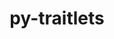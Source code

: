 ---
title: "py-traitlets"
layout: cache
categories: [package, develop]
meta: {"versions": ["5.9.0"], "compilers": ["apple-clang@=14.0.0", "gcc@=11.1.0", "gcc@=11.3.0", "gcc@=11.4.0", "gcc@=7.3.1"], "oss": ["amzn2", "ubuntu20.04", "ubuntu22.04", "ventura"], "platforms": ["darwin", "linux"], "targets": ["aarch64", "neoverse_n1", "ppc64le", "x86_64_v3"], "stacks": ["aws-isc", "aws-isc-aarch64", "data-vis-sdk", "e4s", "e4s-power", "ml-darwin-aarch64-mps", "ml-linux-x86_64-cpu", "ml-linux-x86_64-cuda", "root"], "num_specs": 86, "num_specs_by_stack": {"root": 86, "ml-darwin-aarch64-mps": 9, "aws-isc-aarch64": 14, "aws-isc": 7, "e4s-power": 15, "e4s": 16, "data-vis-sdk": 11, "ml-linux-x86_64-cuda": 14, "ml-linux-x86_64-cpu": 14}}
spec_details: [{"hash": "v5aadknwzp5g3jwhijl3yvzcalcdv2w5", "compiler": "apple-clang@=14.0.0", "versions": ["5.9.0"], "os": "ventura", "platform": "darwin", "target": "aarch64", "variants": ["build_system=python_pip"], "stacks": ["root", "ml-darwin-aarch64-mps"], "size": "-", "tarball": "https://binaries.spack.io/develop/build_cache/darwin-ventura-aarch64/apple-clang-14.0.0/py-traitlets-5.9.0/darwin-ventura-aarch64-apple-clang-14.0.0-py-traitlets-5.9.0-v5aadknwzp5g3jwhijl3yvzcalcdv2w5.spack"}, {"hash": "rxtsxfp4l7aerha4wenkcgh2h273y3fe", "compiler": "apple-clang@=14.0.0", "versions": ["5.9.0"], "os": "ventura", "platform": "darwin", "target": "aarch64", "variants": ["build_system=python_pip"], "stacks": ["root", "ml-darwin-aarch64-mps"], "size": "-", "tarball": "https://binaries.spack.io/develop/build_cache/darwin-ventura-aarch64/apple-clang-14.0.0/py-traitlets-5.9.0/darwin-ventura-aarch64-apple-clang-14.0.0-py-traitlets-5.9.0-rxtsxfp4l7aerha4wenkcgh2h273y3fe.spack"}, {"hash": "62wjq3jb3bpflaqti73jlk3ez4oasnkn", "compiler": "apple-clang@=14.0.0", "versions": ["5.9.0"], "os": "ventura", "platform": "darwin", "target": "aarch64", "variants": ["build_system=python_pip"], "stacks": ["root", "ml-darwin-aarch64-mps"], "size": "-", "tarball": "https://binaries.spack.io/develop/build_cache/darwin-ventura-aarch64/apple-clang-14.0.0/py-traitlets-5.9.0/darwin-ventura-aarch64-apple-clang-14.0.0-py-traitlets-5.9.0-62wjq3jb3bpflaqti73jlk3ez4oasnkn.spack"}, {"hash": "tkl4tszmwz3xjlcaboqeteiwuwdt6bux", "compiler": "apple-clang@=14.0.0", "versions": ["5.9.0"], "os": "ventura", "platform": "darwin", "target": "aarch64", "variants": ["build_system=python_pip"], "stacks": ["root", "ml-darwin-aarch64-mps"], "size": "-", "tarball": "https://binaries.spack.io/develop/build_cache/darwin-ventura-aarch64/apple-clang-14.0.0/py-traitlets-5.9.0/darwin-ventura-aarch64-apple-clang-14.0.0-py-traitlets-5.9.0-tkl4tszmwz3xjlcaboqeteiwuwdt6bux.spack"}, {"hash": "g26v5k5qa7oxsdmh7hhztmdwar72qyzn", "compiler": "apple-clang@=14.0.0", "versions": ["5.9.0"], "os": "ventura", "platform": "darwin", "target": "aarch64", "variants": ["build_system=python_pip"], "stacks": ["root", "ml-darwin-aarch64-mps"], "size": "-", "tarball": "https://binaries.spack.io/develop/build_cache/darwin-ventura-aarch64/apple-clang-14.0.0/py-traitlets-5.9.0/darwin-ventura-aarch64-apple-clang-14.0.0-py-traitlets-5.9.0-g26v5k5qa7oxsdmh7hhztmdwar72qyzn.spack"}, {"hash": "zgf454i4l5hls7jazlruaq3ruj7o3o3t", "compiler": "apple-clang@=14.0.0", "versions": ["5.9.0"], "os": "ventura", "platform": "darwin", "target": "aarch64", "variants": ["build_system=python_pip"], "stacks": ["root", "ml-darwin-aarch64-mps"], "size": "-", "tarball": "https://binaries.spack.io/develop/build_cache/darwin-ventura-aarch64/apple-clang-14.0.0/py-traitlets-5.9.0/darwin-ventura-aarch64-apple-clang-14.0.0-py-traitlets-5.9.0-zgf454i4l5hls7jazlruaq3ruj7o3o3t.spack"}, {"hash": "62fic6enkjanboipcnjnyijmyx5wrh3n", "compiler": "apple-clang@=14.0.0", "versions": ["5.9.0"], "os": "ventura", "platform": "darwin", "target": "aarch64", "variants": ["build_system=python_pip"], "stacks": ["root", "ml-darwin-aarch64-mps"], "size": "-", "tarball": "https://binaries.spack.io/develop/build_cache/darwin-ventura-aarch64/apple-clang-14.0.0/py-traitlets-5.9.0/darwin-ventura-aarch64-apple-clang-14.0.0-py-traitlets-5.9.0-62fic6enkjanboipcnjnyijmyx5wrh3n.spack"}, {"hash": "d6sgod5x6c2f5i57fzw5jsd6pn2dkyqs", "compiler": "apple-clang@=14.0.0", "versions": ["5.9.0"], "os": "ventura", "platform": "darwin", "target": "aarch64", "variants": ["build_system=python_pip"], "stacks": ["root", "ml-darwin-aarch64-mps"], "size": "-", "tarball": "https://binaries.spack.io/develop/build_cache/darwin-ventura-aarch64/apple-clang-14.0.0/py-traitlets-5.9.0/darwin-ventura-aarch64-apple-clang-14.0.0-py-traitlets-5.9.0-d6sgod5x6c2f5i57fzw5jsd6pn2dkyqs.spack"}, {"hash": "rhi63j2bawjxfuohurufp7zx7nyoupiq", "compiler": "apple-clang@=14.0.0", "versions": ["5.9.0"], "os": "ventura", "platform": "darwin", "target": "aarch64", "variants": ["build_system=python_pip"], "stacks": ["root", "ml-darwin-aarch64-mps"], "size": "-", "tarball": "https://binaries.spack.io/develop/build_cache/darwin-ventura-aarch64/apple-clang-14.0.0/py-traitlets-5.9.0/darwin-ventura-aarch64-apple-clang-14.0.0-py-traitlets-5.9.0-rhi63j2bawjxfuohurufp7zx7nyoupiq.spack"}, {"hash": "exb6y37zcbhw53yoqlzd2rom3pzpi4za", "compiler": "gcc@=7.3.1", "versions": ["5.9.0"], "os": "amzn2", "platform": "linux", "target": "aarch64", "variants": ["build_system=python_pip"], "stacks": ["root", "aws-isc-aarch64"], "size": "-", "tarball": "https://binaries.spack.io/develop/build_cache/linux-amzn2-aarch64/gcc-7.3.1/py-traitlets-5.9.0/linux-amzn2-aarch64-gcc-7.3.1-py-traitlets-5.9.0-exb6y37zcbhw53yoqlzd2rom3pzpi4za.spack"}, {"hash": "2gwqj6jcwhbupvrhys3nlubkfkom6s3b", "compiler": "gcc@=7.3.1", "versions": ["5.9.0"], "os": "amzn2", "platform": "linux", "target": "aarch64", "variants": ["build_system=python_pip"], "stacks": ["root", "aws-isc-aarch64"], "size": "-", "tarball": "https://binaries.spack.io/develop/build_cache/linux-amzn2-aarch64/gcc-7.3.1/py-traitlets-5.9.0/linux-amzn2-aarch64-gcc-7.3.1-py-traitlets-5.9.0-2gwqj6jcwhbupvrhys3nlubkfkom6s3b.spack"}, {"hash": "m2jkdjub3ddod3h3zmzdbfxhypav4lap", "compiler": "gcc@=7.3.1", "versions": ["5.9.0"], "os": "amzn2", "platform": "linux", "target": "aarch64", "variants": ["build_system=python_pip"], "stacks": ["root", "aws-isc-aarch64"], "size": "-", "tarball": "https://binaries.spack.io/develop/build_cache/linux-amzn2-aarch64/gcc-7.3.1/py-traitlets-5.9.0/linux-amzn2-aarch64-gcc-7.3.1-py-traitlets-5.9.0-m2jkdjub3ddod3h3zmzdbfxhypav4lap.spack"}, {"hash": "ybhvorzbdsnwenri7k3brjwyjiup5qe7", "compiler": "gcc@=7.3.1", "versions": ["5.9.0"], "os": "amzn2", "platform": "linux", "target": "aarch64", "variants": ["build_system=python_pip"], "stacks": ["root", "aws-isc-aarch64"], "size": "-", "tarball": "https://binaries.spack.io/develop/build_cache/linux-amzn2-aarch64/gcc-7.3.1/py-traitlets-5.9.0/linux-amzn2-aarch64-gcc-7.3.1-py-traitlets-5.9.0-ybhvorzbdsnwenri7k3brjwyjiup5qe7.spack"}, {"hash": "57im4z4fx45mz5dfoqfvpcjhbtrvkha3", "compiler": "gcc@=7.3.1", "versions": ["5.9.0"], "os": "amzn2", "platform": "linux", "target": "aarch64", "variants": ["build_system=python_pip"], "stacks": ["root", "aws-isc-aarch64"], "size": "-", "tarball": "https://binaries.spack.io/develop/build_cache/linux-amzn2-aarch64/gcc-7.3.1/py-traitlets-5.9.0/linux-amzn2-aarch64-gcc-7.3.1-py-traitlets-5.9.0-57im4z4fx45mz5dfoqfvpcjhbtrvkha3.spack"}, {"hash": "iffv2wd7rfcci2zn6ok6wn56fcfi2fhq", "compiler": "gcc@=7.3.1", "versions": ["5.9.0"], "os": "amzn2", "platform": "linux", "target": "aarch64", "variants": ["build_system=python_pip"], "stacks": ["root", "aws-isc-aarch64"], "size": "-", "tarball": "https://binaries.spack.io/develop/build_cache/linux-amzn2-aarch64/gcc-7.3.1/py-traitlets-5.9.0/linux-amzn2-aarch64-gcc-7.3.1-py-traitlets-5.9.0-iffv2wd7rfcci2zn6ok6wn56fcfi2fhq.spack"}, {"hash": "x2sxtvgu57bdqqwkow4kijgy3ax4tfqz", "compiler": "gcc@=7.3.1", "versions": ["5.9.0"], "os": "amzn2", "platform": "linux", "target": "aarch64", "variants": ["build_system=python_pip"], "stacks": ["root", "aws-isc-aarch64"], "size": "-", "tarball": "https://binaries.spack.io/develop/build_cache/linux-amzn2-aarch64/gcc-7.3.1/py-traitlets-5.9.0/linux-amzn2-aarch64-gcc-7.3.1-py-traitlets-5.9.0-x2sxtvgu57bdqqwkow4kijgy3ax4tfqz.spack"}, {"hash": "kjeh4ljkorggorwanf67tokr5nujjdpj", "compiler": "gcc@=7.3.1", "versions": ["5.9.0"], "os": "amzn2", "platform": "linux", "target": "neoverse_n1", "variants": ["build_system=python_pip"], "stacks": ["root", "aws-isc-aarch64"], "size": "-", "tarball": "https://binaries.spack.io/develop/build_cache/linux-amzn2-neoverse_n1/gcc-7.3.1/py-traitlets-5.9.0/linux-amzn2-neoverse_n1-gcc-7.3.1-py-traitlets-5.9.0-kjeh4ljkorggorwanf67tokr5nujjdpj.spack"}, {"hash": "ydh73bva3hjmodvv3tjnyv7djjp4j6km", "compiler": "gcc@=7.3.1", "versions": ["5.9.0"], "os": "amzn2", "platform": "linux", "target": "neoverse_n1", "variants": ["build_system=python_pip"], "stacks": ["root", "aws-isc-aarch64"], "size": "-", "tarball": "https://binaries.spack.io/develop/build_cache/linux-amzn2-neoverse_n1/gcc-7.3.1/py-traitlets-5.9.0/linux-amzn2-neoverse_n1-gcc-7.3.1-py-traitlets-5.9.0-ydh73bva3hjmodvv3tjnyv7djjp4j6km.spack"}, {"hash": "sodgph6e7x5yedidfonytb5ztcgtsx36", "compiler": "gcc@=7.3.1", "versions": ["5.9.0"], "os": "amzn2", "platform": "linux", "target": "neoverse_n1", "variants": ["build_system=python_pip"], "stacks": ["root", "aws-isc-aarch64"], "size": "-", "tarball": "https://binaries.spack.io/develop/build_cache/linux-amzn2-neoverse_n1/gcc-7.3.1/py-traitlets-5.9.0/linux-amzn2-neoverse_n1-gcc-7.3.1-py-traitlets-5.9.0-sodgph6e7x5yedidfonytb5ztcgtsx36.spack"}, {"hash": "s3ocuz42i4v4vp7qkq7nc5lm4rlengnj", "compiler": "gcc@=7.3.1", "versions": ["5.9.0"], "os": "amzn2", "platform": "linux", "target": "neoverse_n1", "variants": ["build_system=python_pip"], "stacks": ["root", "aws-isc-aarch64"], "size": "-", "tarball": "https://binaries.spack.io/develop/build_cache/linux-amzn2-neoverse_n1/gcc-7.3.1/py-traitlets-5.9.0/linux-amzn2-neoverse_n1-gcc-7.3.1-py-traitlets-5.9.0-s3ocuz42i4v4vp7qkq7nc5lm4rlengnj.spack"}, {"hash": "scrkukxwolv6vtwizljz5mbszbk4dpai", "compiler": "gcc@=7.3.1", "versions": ["5.9.0"], "os": "amzn2", "platform": "linux", "target": "neoverse_n1", "variants": ["build_system=python_pip"], "stacks": ["root", "aws-isc-aarch64"], "size": "-", "tarball": "https://binaries.spack.io/develop/build_cache/linux-amzn2-neoverse_n1/gcc-7.3.1/py-traitlets-5.9.0/linux-amzn2-neoverse_n1-gcc-7.3.1-py-traitlets-5.9.0-scrkukxwolv6vtwizljz5mbszbk4dpai.spack"}, {"hash": "vha2x64x4nbas6tuop6o4yfpq23xbdza", "compiler": "gcc@=7.3.1", "versions": ["5.9.0"], "os": "amzn2", "platform": "linux", "target": "neoverse_n1", "variants": ["build_system=python_pip"], "stacks": ["root", "aws-isc-aarch64"], "size": "-", "tarball": "https://binaries.spack.io/develop/build_cache/linux-amzn2-neoverse_n1/gcc-7.3.1/py-traitlets-5.9.0/linux-amzn2-neoverse_n1-gcc-7.3.1-py-traitlets-5.9.0-vha2x64x4nbas6tuop6o4yfpq23xbdza.spack"}, {"hash": "jqjtdd2efvd3hoswaayu6fsnteihqm6n", "compiler": "gcc@=7.3.1", "versions": ["5.9.0"], "os": "amzn2", "platform": "linux", "target": "neoverse_n1", "variants": ["build_system=python_pip"], "stacks": ["root", "aws-isc-aarch64"], "size": "-", "tarball": "https://binaries.spack.io/develop/build_cache/linux-amzn2-neoverse_n1/gcc-7.3.1/py-traitlets-5.9.0/linux-amzn2-neoverse_n1-gcc-7.3.1-py-traitlets-5.9.0-jqjtdd2efvd3hoswaayu6fsnteihqm6n.spack"}, {"hash": "dbozrpjkim7guhreb5gyyaiz5tizp6ha", "compiler": "gcc@=7.3.1", "versions": ["5.9.0"], "os": "amzn2", "platform": "linux", "target": "x86_64_v3", "variants": ["build_system=python_pip"], "stacks": ["aws-isc", "root"], "size": "-", "tarball": "https://binaries.spack.io/develop/build_cache/linux-amzn2-x86_64_v3/gcc-7.3.1/py-traitlets-5.9.0/linux-amzn2-x86_64_v3-gcc-7.3.1-py-traitlets-5.9.0-dbozrpjkim7guhreb5gyyaiz5tizp6ha.spack"}, {"hash": "vveajbyfl4fu46rumbiuktpyaeal7ila", "compiler": "gcc@=7.3.1", "versions": ["5.9.0"], "os": "amzn2", "platform": "linux", "target": "x86_64_v3", "variants": ["build_system=python_pip"], "stacks": ["aws-isc", "root"], "size": "-", "tarball": "https://binaries.spack.io/develop/build_cache/linux-amzn2-x86_64_v3/gcc-7.3.1/py-traitlets-5.9.0/linux-amzn2-x86_64_v3-gcc-7.3.1-py-traitlets-5.9.0-vveajbyfl4fu46rumbiuktpyaeal7ila.spack"}, {"hash": "w4rzeuk5zrrc4vdfssr5pydkqsfewmke", "compiler": "gcc@=7.3.1", "versions": ["5.9.0"], "os": "amzn2", "platform": "linux", "target": "x86_64_v3", "variants": ["build_system=python_pip"], "stacks": ["aws-isc", "root"], "size": "-", "tarball": "https://binaries.spack.io/develop/build_cache/linux-amzn2-x86_64_v3/gcc-7.3.1/py-traitlets-5.9.0/linux-amzn2-x86_64_v3-gcc-7.3.1-py-traitlets-5.9.0-w4rzeuk5zrrc4vdfssr5pydkqsfewmke.spack"}, {"hash": "k42t6okilui54632ewanb2rkdoro4ghw", "compiler": "gcc@=7.3.1", "versions": ["5.9.0"], "os": "amzn2", "platform": "linux", "target": "x86_64_v3", "variants": ["build_system=python_pip"], "stacks": ["aws-isc", "root"], "size": "-", "tarball": "https://binaries.spack.io/develop/build_cache/linux-amzn2-x86_64_v3/gcc-7.3.1/py-traitlets-5.9.0/linux-amzn2-x86_64_v3-gcc-7.3.1-py-traitlets-5.9.0-k42t6okilui54632ewanb2rkdoro4ghw.spack"}, {"hash": "qewjnkr5qjs2xxnclscevsfvnaugaqpn", "compiler": "gcc@=7.3.1", "versions": ["5.9.0"], "os": "amzn2", "platform": "linux", "target": "x86_64_v3", "variants": ["build_system=python_pip"], "stacks": ["aws-isc", "root"], "size": "-", "tarball": "https://binaries.spack.io/develop/build_cache/linux-amzn2-x86_64_v3/gcc-7.3.1/py-traitlets-5.9.0/linux-amzn2-x86_64_v3-gcc-7.3.1-py-traitlets-5.9.0-qewjnkr5qjs2xxnclscevsfvnaugaqpn.spack"}, {"hash": "ml6c4pja75w2jlxrlzkede33d4f426ql", "compiler": "gcc@=7.3.1", "versions": ["5.9.0"], "os": "amzn2", "platform": "linux", "target": "x86_64_v3", "variants": ["build_system=python_pip"], "stacks": ["aws-isc", "root"], "size": "-", "tarball": "https://binaries.spack.io/develop/build_cache/linux-amzn2-x86_64_v3/gcc-7.3.1/py-traitlets-5.9.0/linux-amzn2-x86_64_v3-gcc-7.3.1-py-traitlets-5.9.0-ml6c4pja75w2jlxrlzkede33d4f426ql.spack"}, {"hash": "ocjtvgarlcs3djqdialohloetkuvioq5", "compiler": "gcc@=7.3.1", "versions": ["5.9.0"], "os": "amzn2", "platform": "linux", "target": "x86_64_v3", "variants": ["build_system=python_pip"], "stacks": ["aws-isc", "root"], "size": "-", "tarball": "https://binaries.spack.io/develop/build_cache/linux-amzn2-x86_64_v3/gcc-7.3.1/py-traitlets-5.9.0/linux-amzn2-x86_64_v3-gcc-7.3.1-py-traitlets-5.9.0-ocjtvgarlcs3djqdialohloetkuvioq5.spack"}, {"hash": "qmelddwfhj2vsoqvcbjqox7fvnjyos4h", "compiler": "gcc@=11.1.0", "versions": ["5.9.0"], "os": "ubuntu20.04", "platform": "linux", "target": "ppc64le", "variants": ["build_system=python_pip"], "stacks": ["root", "e4s-power"], "size": "-", "tarball": "https://binaries.spack.io/develop/build_cache/linux-ubuntu20.04-ppc64le/gcc-11.1.0/py-traitlets-5.9.0/linux-ubuntu20.04-ppc64le-gcc-11.1.0-py-traitlets-5.9.0-qmelddwfhj2vsoqvcbjqox7fvnjyos4h.spack"}, {"hash": "s7axsxam44ozdoappztnrghodfa33kuj", "compiler": "gcc@=11.1.0", "versions": ["5.9.0"], "os": "ubuntu20.04", "platform": "linux", "target": "ppc64le", "variants": ["build_system=python_pip"], "stacks": ["root", "e4s-power"], "size": "-", "tarball": "https://binaries.spack.io/develop/build_cache/linux-ubuntu20.04-ppc64le/gcc-11.1.0/py-traitlets-5.9.0/linux-ubuntu20.04-ppc64le-gcc-11.1.0-py-traitlets-5.9.0-s7axsxam44ozdoappztnrghodfa33kuj.spack"}, {"hash": "moaehvr6t5xyhhvwow2fqagjao3vx7jf", "compiler": "gcc@=11.1.0", "versions": ["5.9.0"], "os": "ubuntu20.04", "platform": "linux", "target": "ppc64le", "variants": ["build_system=python_pip"], "stacks": ["root", "e4s-power"], "size": "-", "tarball": "https://binaries.spack.io/develop/build_cache/linux-ubuntu20.04-ppc64le/gcc-11.1.0/py-traitlets-5.9.0/linux-ubuntu20.04-ppc64le-gcc-11.1.0-py-traitlets-5.9.0-moaehvr6t5xyhhvwow2fqagjao3vx7jf.spack"}, {"hash": "bg7mcf7r3goqepd6dbrzef5sja6gcapz", "compiler": "gcc@=11.1.0", "versions": ["5.9.0"], "os": "ubuntu20.04", "platform": "linux", "target": "ppc64le", "variants": ["build_system=python_pip"], "stacks": ["root", "e4s-power"], "size": "-", "tarball": "https://binaries.spack.io/develop/build_cache/linux-ubuntu20.04-ppc64le/gcc-11.1.0/py-traitlets-5.9.0/linux-ubuntu20.04-ppc64le-gcc-11.1.0-py-traitlets-5.9.0-bg7mcf7r3goqepd6dbrzef5sja6gcapz.spack"}, {"hash": "nbjhkfj2azwoomq6oaol7dg6hchiogvt", "compiler": "gcc@=11.1.0", "versions": ["5.9.0"], "os": "ubuntu20.04", "platform": "linux", "target": "ppc64le", "variants": ["build_system=python_pip"], "stacks": ["root", "e4s-power"], "size": "-", "tarball": "https://binaries.spack.io/develop/build_cache/linux-ubuntu20.04-ppc64le/gcc-11.1.0/py-traitlets-5.9.0/linux-ubuntu20.04-ppc64le-gcc-11.1.0-py-traitlets-5.9.0-nbjhkfj2azwoomq6oaol7dg6hchiogvt.spack"}, {"hash": "ci6fgenku4npog5vegvobaprjtv2tq3g", "compiler": "gcc@=11.1.0", "versions": ["5.9.0"], "os": "ubuntu20.04", "platform": "linux", "target": "ppc64le", "variants": ["build_system=python_pip"], "stacks": ["root", "e4s-power"], "size": "-", "tarball": "https://binaries.spack.io/develop/build_cache/linux-ubuntu20.04-ppc64le/gcc-11.1.0/py-traitlets-5.9.0/linux-ubuntu20.04-ppc64le-gcc-11.1.0-py-traitlets-5.9.0-ci6fgenku4npog5vegvobaprjtv2tq3g.spack"}, {"hash": "tsqztxclnasle3cfsgstflghrwgwpkfe", "compiler": "gcc@=11.1.0", "versions": ["5.9.0"], "os": "ubuntu20.04", "platform": "linux", "target": "ppc64le", "variants": ["build_system=python_pip"], "stacks": ["root", "e4s-power"], "size": "-", "tarball": "https://binaries.spack.io/develop/build_cache/linux-ubuntu20.04-ppc64le/gcc-11.1.0/py-traitlets-5.9.0/linux-ubuntu20.04-ppc64le-gcc-11.1.0-py-traitlets-5.9.0-tsqztxclnasle3cfsgstflghrwgwpkfe.spack"}, {"hash": "ntpphkdz23gqvwibqyoo5wuwla3voulw", "compiler": "gcc@=11.1.0", "versions": ["5.9.0"], "os": "ubuntu20.04", "platform": "linux", "target": "ppc64le", "variants": ["build_system=python_pip"], "stacks": ["root", "e4s-power"], "size": "-", "tarball": "https://binaries.spack.io/develop/build_cache/linux-ubuntu20.04-ppc64le/gcc-11.1.0/py-traitlets-5.9.0/linux-ubuntu20.04-ppc64le-gcc-11.1.0-py-traitlets-5.9.0-ntpphkdz23gqvwibqyoo5wuwla3voulw.spack"}, {"hash": "aynalddeyqwr5qofss3sh6onfrv5mhzc", "compiler": "gcc@=11.1.0", "versions": ["5.9.0"], "os": "ubuntu20.04", "platform": "linux", "target": "ppc64le", "variants": ["build_system=python_pip"], "stacks": ["root", "e4s-power"], "size": "-", "tarball": "https://binaries.spack.io/develop/build_cache/linux-ubuntu20.04-ppc64le/gcc-11.1.0/py-traitlets-5.9.0/linux-ubuntu20.04-ppc64le-gcc-11.1.0-py-traitlets-5.9.0-aynalddeyqwr5qofss3sh6onfrv5mhzc.spack"}, {"hash": "y76c4btffkitg4yop4f4jvhiyttmqmer", "compiler": "gcc@=11.1.0", "versions": ["5.9.0"], "os": "ubuntu20.04", "platform": "linux", "target": "ppc64le", "variants": ["build_system=python_pip"], "stacks": ["root", "e4s-power"], "size": "-", "tarball": "https://binaries.spack.io/develop/build_cache/linux-ubuntu20.04-ppc64le/gcc-11.1.0/py-traitlets-5.9.0/linux-ubuntu20.04-ppc64le-gcc-11.1.0-py-traitlets-5.9.0-y76c4btffkitg4yop4f4jvhiyttmqmer.spack"}, {"hash": "oixh4bk66ybet3bkk4ojgxoeti34vczq", "compiler": "gcc@=11.1.0", "versions": ["5.9.0"], "os": "ubuntu20.04", "platform": "linux", "target": "ppc64le", "variants": ["build_system=python_pip"], "stacks": ["root", "e4s-power"], "size": "-", "tarball": "https://binaries.spack.io/develop/build_cache/linux-ubuntu20.04-ppc64le/gcc-11.1.0/py-traitlets-5.9.0/linux-ubuntu20.04-ppc64le-gcc-11.1.0-py-traitlets-5.9.0-oixh4bk66ybet3bkk4ojgxoeti34vczq.spack"}, {"hash": "mena5zpzf2azvjnv6jyjbhfouutrrtp5", "compiler": "gcc@=11.1.0", "versions": ["5.9.0"], "os": "ubuntu20.04", "platform": "linux", "target": "ppc64le", "variants": ["build_system=python_pip"], "stacks": ["root", "e4s-power"], "size": "-", "tarball": "https://binaries.spack.io/develop/build_cache/linux-ubuntu20.04-ppc64le/gcc-11.1.0/py-traitlets-5.9.0/linux-ubuntu20.04-ppc64le-gcc-11.1.0-py-traitlets-5.9.0-mena5zpzf2azvjnv6jyjbhfouutrrtp5.spack"}, {"hash": "ybwagcyshecafh6nulxygn43ovfe4jli", "compiler": "gcc@=11.1.0", "versions": ["5.9.0"], "os": "ubuntu20.04", "platform": "linux", "target": "ppc64le", "variants": ["build_system=python_pip"], "stacks": ["root", "e4s-power"], "size": "-", "tarball": "https://binaries.spack.io/develop/build_cache/linux-ubuntu20.04-ppc64le/gcc-11.1.0/py-traitlets-5.9.0/linux-ubuntu20.04-ppc64le-gcc-11.1.0-py-traitlets-5.9.0-ybwagcyshecafh6nulxygn43ovfe4jli.spack"}, {"hash": "ljeqfny6kgxle3v7ckgm6gdtv7murt2f", "compiler": "gcc@=11.1.0", "versions": ["5.9.0"], "os": "ubuntu20.04", "platform": "linux", "target": "ppc64le", "variants": ["build_system=python_pip"], "stacks": ["root", "e4s-power"], "size": "-", "tarball": "https://binaries.spack.io/develop/build_cache/linux-ubuntu20.04-ppc64le/gcc-11.1.0/py-traitlets-5.9.0/linux-ubuntu20.04-ppc64le-gcc-11.1.0-py-traitlets-5.9.0-ljeqfny6kgxle3v7ckgm6gdtv7murt2f.spack"}, {"hash": "b3jkdp7ftxtcjbxicczs2snufrghmg7s", "compiler": "gcc@=11.1.0", "versions": ["5.9.0"], "os": "ubuntu20.04", "platform": "linux", "target": "ppc64le", "variants": ["build_system=python_pip"], "stacks": ["root", "e4s-power"], "size": "-", "tarball": "https://binaries.spack.io/develop/build_cache/linux-ubuntu20.04-ppc64le/gcc-11.1.0/py-traitlets-5.9.0/linux-ubuntu20.04-ppc64le-gcc-11.1.0-py-traitlets-5.9.0-b3jkdp7ftxtcjbxicczs2snufrghmg7s.spack"}, {"hash": "rkxpvagiskwlv6r54myttfuilhilkj2k", "compiler": "gcc@=11.1.0", "versions": ["5.9.0"], "os": "ubuntu20.04", "platform": "linux", "target": "x86_64_v3", "variants": ["build_system=python_pip"], "stacks": ["root", "e4s"], "size": "-", "tarball": "https://binaries.spack.io/develop/build_cache/linux-ubuntu20.04-x86_64_v3/gcc-11.1.0/py-traitlets-5.9.0/linux-ubuntu20.04-x86_64_v3-gcc-11.1.0-py-traitlets-5.9.0-rkxpvagiskwlv6r54myttfuilhilkj2k.spack"}, {"hash": "dot4o33hrtdtuckekza3eubadewd55ub", "compiler": "gcc@=11.1.0", "versions": ["5.9.0"], "os": "ubuntu20.04", "platform": "linux", "target": "x86_64_v3", "variants": ["build_system=python_pip"], "stacks": ["data-vis-sdk", "root"], "size": "-", "tarball": "https://binaries.spack.io/develop/build_cache/linux-ubuntu20.04-x86_64_v3/gcc-11.1.0/py-traitlets-5.9.0/linux-ubuntu20.04-x86_64_v3-gcc-11.1.0-py-traitlets-5.9.0-dot4o33hrtdtuckekza3eubadewd55ub.spack"}, {"hash": "724xdivxq5rj62kc57i4tnlwl7tnhcp4", "compiler": "gcc@=11.1.0", "versions": ["5.9.0"], "os": "ubuntu20.04", "platform": "linux", "target": "x86_64_v3", "variants": ["build_system=python_pip"], "stacks": ["data-vis-sdk", "root"], "size": "-", "tarball": "https://binaries.spack.io/develop/build_cache/linux-ubuntu20.04-x86_64_v3/gcc-11.1.0/py-traitlets-5.9.0/linux-ubuntu20.04-x86_64_v3-gcc-11.1.0-py-traitlets-5.9.0-724xdivxq5rj62kc57i4tnlwl7tnhcp4.spack"}, {"hash": "yqhphku7we3bueubo3safs7ejlhrsyes", "compiler": "gcc@=11.1.0", "versions": ["5.9.0"], "os": "ubuntu20.04", "platform": "linux", "target": "x86_64_v3", "variants": ["build_system=python_pip"], "stacks": ["data-vis-sdk", "root"], "size": "-", "tarball": "https://binaries.spack.io/develop/build_cache/linux-ubuntu20.04-x86_64_v3/gcc-11.1.0/py-traitlets-5.9.0/linux-ubuntu20.04-x86_64_v3-gcc-11.1.0-py-traitlets-5.9.0-yqhphku7we3bueubo3safs7ejlhrsyes.spack"}, {"hash": "wzdrn3tz5t73vfkq2dsdx3oxlbm7b25z", "compiler": "gcc@=11.1.0", "versions": ["5.9.0"], "os": "ubuntu20.04", "platform": "linux", "target": "x86_64_v3", "variants": ["build_system=python_pip"], "stacks": ["data-vis-sdk", "root"], "size": "-", "tarball": "https://binaries.spack.io/develop/build_cache/linux-ubuntu20.04-x86_64_v3/gcc-11.1.0/py-traitlets-5.9.0/linux-ubuntu20.04-x86_64_v3-gcc-11.1.0-py-traitlets-5.9.0-wzdrn3tz5t73vfkq2dsdx3oxlbm7b25z.spack"}, {"hash": "ok7sqgouhphuvamn3oo7zgoq7czxd4wr", "compiler": "gcc@=11.1.0", "versions": ["5.9.0"], "os": "ubuntu20.04", "platform": "linux", "target": "x86_64_v3", "variants": ["build_system=python_pip"], "stacks": ["root", "e4s"], "size": "-", "tarball": "https://binaries.spack.io/develop/build_cache/linux-ubuntu20.04-x86_64_v3/gcc-11.1.0/py-traitlets-5.9.0/linux-ubuntu20.04-x86_64_v3-gcc-11.1.0-py-traitlets-5.9.0-ok7sqgouhphuvamn3oo7zgoq7czxd4wr.spack"}, {"hash": "b6nir3qa2mk5vcn3c53n64td5bccqerb", "compiler": "gcc@=11.1.0", "versions": ["5.9.0"], "os": "ubuntu20.04", "platform": "linux", "target": "x86_64_v3", "variants": ["build_system=python_pip"], "stacks": ["data-vis-sdk", "root"], "size": "-", "tarball": "https://binaries.spack.io/develop/build_cache/linux-ubuntu20.04-x86_64_v3/gcc-11.1.0/py-traitlets-5.9.0/linux-ubuntu20.04-x86_64_v3-gcc-11.1.0-py-traitlets-5.9.0-b6nir3qa2mk5vcn3c53n64td5bccqerb.spack"}, {"hash": "frgkldjtb6seakiuhw62vngf556pwr7v", "compiler": "gcc@=11.1.0", "versions": ["5.9.0"], "os": "ubuntu20.04", "platform": "linux", "target": "x86_64_v3", "variants": ["build_system=python_pip"], "stacks": ["data-vis-sdk", "root"], "size": "-", "tarball": "https://binaries.spack.io/develop/build_cache/linux-ubuntu20.04-x86_64_v3/gcc-11.1.0/py-traitlets-5.9.0/linux-ubuntu20.04-x86_64_v3-gcc-11.1.0-py-traitlets-5.9.0-frgkldjtb6seakiuhw62vngf556pwr7v.spack"}, {"hash": "kugiym6mzxwxgo7kmji36wrkyq2ikxcr", "compiler": "gcc@=11.1.0", "versions": ["5.9.0"], "os": "ubuntu20.04", "platform": "linux", "target": "x86_64_v3", "variants": ["build_system=python_pip"], "stacks": ["data-vis-sdk", "root"], "size": "-", "tarball": "https://binaries.spack.io/develop/build_cache/linux-ubuntu20.04-x86_64_v3/gcc-11.1.0/py-traitlets-5.9.0/linux-ubuntu20.04-x86_64_v3-gcc-11.1.0-py-traitlets-5.9.0-kugiym6mzxwxgo7kmji36wrkyq2ikxcr.spack"}, {"hash": "5ux6rycf3u4gwhwzrbatgkidg476qctk", "compiler": "gcc@=11.1.0", "versions": ["5.9.0"], "os": "ubuntu20.04", "platform": "linux", "target": "x86_64_v3", "variants": ["build_system=python_pip"], "stacks": ["data-vis-sdk", "root"], "size": "-", "tarball": "https://binaries.spack.io/develop/build_cache/linux-ubuntu20.04-x86_64_v3/gcc-11.1.0/py-traitlets-5.9.0/linux-ubuntu20.04-x86_64_v3-gcc-11.1.0-py-traitlets-5.9.0-5ux6rycf3u4gwhwzrbatgkidg476qctk.spack"}, {"hash": "fq35mspwuaskjfnwsmobyzhajdvbv5af", "compiler": "gcc@=11.1.0", "versions": ["5.9.0"], "os": "ubuntu20.04", "platform": "linux", "target": "x86_64_v3", "variants": ["build_system=python_pip"], "stacks": ["root", "e4s"], "size": "-", "tarball": "https://binaries.spack.io/develop/build_cache/linux-ubuntu20.04-x86_64_v3/gcc-11.1.0/py-traitlets-5.9.0/linux-ubuntu20.04-x86_64_v3-gcc-11.1.0-py-traitlets-5.9.0-fq35mspwuaskjfnwsmobyzhajdvbv5af.spack"}, {"hash": "pjtjkuobydnbu775aye4e62k4xz7y47v", "compiler": "gcc@=11.1.0", "versions": ["5.9.0"], "os": "ubuntu20.04", "platform": "linux", "target": "x86_64_v3", "variants": ["build_system=python_pip"], "stacks": ["root", "e4s"], "size": "-", "tarball": "https://binaries.spack.io/develop/build_cache/linux-ubuntu20.04-x86_64_v3/gcc-11.1.0/py-traitlets-5.9.0/linux-ubuntu20.04-x86_64_v3-gcc-11.1.0-py-traitlets-5.9.0-pjtjkuobydnbu775aye4e62k4xz7y47v.spack"}, {"hash": "pfrnenhctmnuvkiychj6drl7go5735o5", "compiler": "gcc@=11.1.0", "versions": ["5.9.0"], "os": "ubuntu20.04", "platform": "linux", "target": "x86_64_v3", "variants": ["build_system=python_pip"], "stacks": ["data-vis-sdk", "root"], "size": "-", "tarball": "https://binaries.spack.io/develop/build_cache/linux-ubuntu20.04-x86_64_v3/gcc-11.1.0/py-traitlets-5.9.0/linux-ubuntu20.04-x86_64_v3-gcc-11.1.0-py-traitlets-5.9.0-pfrnenhctmnuvkiychj6drl7go5735o5.spack"}, {"hash": "b6dcfiy3ibg7fu25ygnddyu64nmkswws", "compiler": "gcc@=11.1.0", "versions": ["5.9.0"], "os": "ubuntu20.04", "platform": "linux", "target": "x86_64_v3", "variants": ["build_system=python_pip"], "stacks": ["data-vis-sdk", "root"], "size": "-", "tarball": "https://binaries.spack.io/develop/build_cache/linux-ubuntu20.04-x86_64_v3/gcc-11.1.0/py-traitlets-5.9.0/linux-ubuntu20.04-x86_64_v3-gcc-11.1.0-py-traitlets-5.9.0-b6dcfiy3ibg7fu25ygnddyu64nmkswws.spack"}, {"hash": "ruj63luvbjcvoab7ndf2zkacn243egnu", "compiler": "gcc@=11.1.0", "versions": ["5.9.0"], "os": "ubuntu20.04", "platform": "linux", "target": "x86_64_v3", "variants": ["build_system=python_pip"], "stacks": ["root", "e4s"], "size": "-", "tarball": "https://binaries.spack.io/develop/build_cache/linux-ubuntu20.04-x86_64_v3/gcc-11.1.0/py-traitlets-5.9.0/linux-ubuntu20.04-x86_64_v3-gcc-11.1.0-py-traitlets-5.9.0-ruj63luvbjcvoab7ndf2zkacn243egnu.spack"}, {"hash": "oyelvrsidmz5jpfxlx2zexrnudfvbstx", "compiler": "gcc@=11.1.0", "versions": ["5.9.0"], "os": "ubuntu20.04", "platform": "linux", "target": "x86_64_v3", "variants": ["build_system=python_pip"], "stacks": ["root", "e4s"], "size": "-", "tarball": "https://binaries.spack.io/develop/build_cache/linux-ubuntu20.04-x86_64_v3/gcc-11.1.0/py-traitlets-5.9.0/linux-ubuntu20.04-x86_64_v3-gcc-11.1.0-py-traitlets-5.9.0-oyelvrsidmz5jpfxlx2zexrnudfvbstx.spack"}, {"hash": "welkeelruzojg4ue6actjozkqjw24odq", "compiler": "gcc@=11.1.0", "versions": ["5.9.0"], "os": "ubuntu20.04", "platform": "linux", "target": "x86_64_v3", "variants": ["build_system=python_pip"], "stacks": ["data-vis-sdk", "root"], "size": "-", "tarball": "https://binaries.spack.io/develop/build_cache/linux-ubuntu20.04-x86_64_v3/gcc-11.1.0/py-traitlets-5.9.0/linux-ubuntu20.04-x86_64_v3-gcc-11.1.0-py-traitlets-5.9.0-welkeelruzojg4ue6actjozkqjw24odq.spack"}, {"hash": "xc2ob4sl7ze2sne7rvc3bn7s6ncbru3b", "compiler": "gcc@=11.1.0", "versions": ["5.9.0"], "os": "ubuntu20.04", "platform": "linux", "target": "x86_64_v3", "variants": ["build_system=python_pip"], "stacks": ["root", "e4s"], "size": "-", "tarball": "https://binaries.spack.io/develop/build_cache/linux-ubuntu20.04-x86_64_v3/gcc-11.1.0/py-traitlets-5.9.0/linux-ubuntu20.04-x86_64_v3-gcc-11.1.0-py-traitlets-5.9.0-xc2ob4sl7ze2sne7rvc3bn7s6ncbru3b.spack"}, {"hash": "gmejxarrapedctpf6tsnifzhlrf3blbv", "compiler": "gcc@=11.1.0", "versions": ["5.9.0"], "os": "ubuntu20.04", "platform": "linux", "target": "x86_64_v3", "variants": ["build_system=python_pip"], "stacks": ["root", "e4s"], "size": "-", "tarball": "https://binaries.spack.io/develop/build_cache/linux-ubuntu20.04-x86_64_v3/gcc-11.1.0/py-traitlets-5.9.0/linux-ubuntu20.04-x86_64_v3-gcc-11.1.0-py-traitlets-5.9.0-gmejxarrapedctpf6tsnifzhlrf3blbv.spack"}, {"hash": "osxfq4b4ukvg7jicd2k3ailja3oedzvq", "compiler": "gcc@=11.1.0", "versions": ["5.9.0"], "os": "ubuntu20.04", "platform": "linux", "target": "x86_64_v3", "variants": ["build_system=python_pip"], "stacks": ["root", "e4s"], "size": "-", "tarball": "https://binaries.spack.io/develop/build_cache/linux-ubuntu20.04-x86_64_v3/gcc-11.1.0/py-traitlets-5.9.0/linux-ubuntu20.04-x86_64_v3-gcc-11.1.0-py-traitlets-5.9.0-osxfq4b4ukvg7jicd2k3ailja3oedzvq.spack"}, {"hash": "dcw3fv7ejjvfgnm3xvwqqvhhny4t62dn", "compiler": "gcc@=11.1.0", "versions": ["5.9.0"], "os": "ubuntu20.04", "platform": "linux", "target": "x86_64_v3", "variants": ["build_system=python_pip"], "stacks": ["root", "e4s"], "size": "-", "tarball": "https://binaries.spack.io/develop/build_cache/linux-ubuntu20.04-x86_64_v3/gcc-11.1.0/py-traitlets-5.9.0/linux-ubuntu20.04-x86_64_v3-gcc-11.1.0-py-traitlets-5.9.0-dcw3fv7ejjvfgnm3xvwqqvhhny4t62dn.spack"}, {"hash": "xbjhkcrf2dokdp4ey4tes2u3hsh77go5", "compiler": "gcc@=11.1.0", "versions": ["5.9.0"], "os": "ubuntu20.04", "platform": "linux", "target": "x86_64_v3", "variants": ["build_system=python_pip"], "stacks": ["root", "e4s"], "size": "-", "tarball": "https://binaries.spack.io/develop/build_cache/linux-ubuntu20.04-x86_64_v3/gcc-11.1.0/py-traitlets-5.9.0/linux-ubuntu20.04-x86_64_v3-gcc-11.1.0-py-traitlets-5.9.0-xbjhkcrf2dokdp4ey4tes2u3hsh77go5.spack"}, {"hash": "hrynbsuy4ope4ry7jj4rw65cdt4ntlle", "compiler": "gcc@=11.1.0", "versions": ["5.9.0"], "os": "ubuntu20.04", "platform": "linux", "target": "x86_64_v3", "variants": ["build_system=python_pip"], "stacks": ["root", "e4s"], "size": "-", "tarball": "https://binaries.spack.io/develop/build_cache/linux-ubuntu20.04-x86_64_v3/gcc-11.1.0/py-traitlets-5.9.0/linux-ubuntu20.04-x86_64_v3-gcc-11.1.0-py-traitlets-5.9.0-hrynbsuy4ope4ry7jj4rw65cdt4ntlle.spack"}, {"hash": "vvvb3cadb76cgt3x7xj2xeeep2v2obv3", "compiler": "gcc@=11.1.0", "versions": ["5.9.0"], "os": "ubuntu20.04", "platform": "linux", "target": "x86_64_v3", "variants": ["build_system=python_pip"], "stacks": ["root", "e4s"], "size": "-", "tarball": "https://binaries.spack.io/develop/build_cache/linux-ubuntu20.04-x86_64_v3/gcc-11.1.0/py-traitlets-5.9.0/linux-ubuntu20.04-x86_64_v3-gcc-11.1.0-py-traitlets-5.9.0-vvvb3cadb76cgt3x7xj2xeeep2v2obv3.spack"}, {"hash": "pcfprvyhqc7hon4pe4pq35hntarnz46u", "compiler": "gcc@=11.1.0", "versions": ["5.9.0"], "os": "ubuntu20.04", "platform": "linux", "target": "x86_64_v3", "variants": ["build_system=python_pip"], "stacks": ["root", "e4s"], "size": "-", "tarball": "https://binaries.spack.io/develop/build_cache/linux-ubuntu20.04-x86_64_v3/gcc-11.1.0/py-traitlets-5.9.0/linux-ubuntu20.04-x86_64_v3-gcc-11.1.0-py-traitlets-5.9.0-pcfprvyhqc7hon4pe4pq35hntarnz46u.spack"}, {"hash": "v6w2632ptkhun4u3bx3yhmopu5qzkkay", "compiler": "gcc@=11.1.0", "versions": ["5.9.0"], "os": "ubuntu20.04", "platform": "linux", "target": "x86_64_v3", "variants": ["build_system=python_pip"], "stacks": ["root", "e4s"], "size": "-", "tarball": "https://binaries.spack.io/develop/build_cache/linux-ubuntu20.04-x86_64_v3/gcc-11.1.0/py-traitlets-5.9.0/linux-ubuntu20.04-x86_64_v3-gcc-11.1.0-py-traitlets-5.9.0-v6w2632ptkhun4u3bx3yhmopu5qzkkay.spack"}, {"hash": "yjukjl2tbdyxzkq3idan4bxgks67flpu", "compiler": "gcc@=11.1.0", "versions": ["5.9.0"], "os": "ubuntu20.04", "platform": "linux", "target": "x86_64_v3", "variants": ["build_system=python_pip"], "stacks": ["root", "e4s"], "size": "-", "tarball": "https://binaries.spack.io/develop/build_cache/linux-ubuntu20.04-x86_64_v3/gcc-11.1.0/py-traitlets-5.9.0/linux-ubuntu20.04-x86_64_v3-gcc-11.1.0-py-traitlets-5.9.0-yjukjl2tbdyxzkq3idan4bxgks67flpu.spack"}, {"hash": "tpyroxzi3phinapjpormdeosj3w6sr2a", "compiler": "gcc@=11.3.0", "versions": ["5.9.0"], "os": "ubuntu22.04", "platform": "linux", "target": "x86_64_v3", "variants": ["build_system=python_pip"], "stacks": ["root", "ml-linux-x86_64-cuda", "ml-linux-x86_64-cpu"], "size": "-", "tarball": "https://binaries.spack.io/develop/build_cache/linux-ubuntu22.04-x86_64_v3/gcc-11.3.0/py-traitlets-5.9.0/linux-ubuntu22.04-x86_64_v3-gcc-11.3.0-py-traitlets-5.9.0-tpyroxzi3phinapjpormdeosj3w6sr2a.spack"}, {"hash": "wes5th6kyfrv4o7y6qdkdmas2ds5lraq", "compiler": "gcc@=11.3.0", "versions": ["5.9.0"], "os": "ubuntu22.04", "platform": "linux", "target": "x86_64_v3", "variants": ["build_system=python_pip"], "stacks": ["root", "ml-linux-x86_64-cuda", "ml-linux-x86_64-cpu"], "size": "-", "tarball": "https://binaries.spack.io/develop/build_cache/linux-ubuntu22.04-x86_64_v3/gcc-11.3.0/py-traitlets-5.9.0/linux-ubuntu22.04-x86_64_v3-gcc-11.3.0-py-traitlets-5.9.0-wes5th6kyfrv4o7y6qdkdmas2ds5lraq.spack"}, {"hash": "fiz6xduijdpavlv25vg4rf7b2embfzjd", "compiler": "gcc@=11.3.0", "versions": ["5.9.0"], "os": "ubuntu22.04", "platform": "linux", "target": "x86_64_v3", "variants": ["build_system=python_pip"], "stacks": ["root", "ml-linux-x86_64-cuda", "ml-linux-x86_64-cpu"], "size": "-", "tarball": "https://binaries.spack.io/develop/build_cache/linux-ubuntu22.04-x86_64_v3/gcc-11.3.0/py-traitlets-5.9.0/linux-ubuntu22.04-x86_64_v3-gcc-11.3.0-py-traitlets-5.9.0-fiz6xduijdpavlv25vg4rf7b2embfzjd.spack"}, {"hash": "bohtfma4zq2pdqwdopc4qdokjm6pwhy5", "compiler": "gcc@=11.3.0", "versions": ["5.9.0"], "os": "ubuntu22.04", "platform": "linux", "target": "x86_64_v3", "variants": ["build_system=python_pip"], "stacks": ["root", "ml-linux-x86_64-cuda", "ml-linux-x86_64-cpu"], "size": "-", "tarball": "https://binaries.spack.io/develop/build_cache/linux-ubuntu22.04-x86_64_v3/gcc-11.3.0/py-traitlets-5.9.0/linux-ubuntu22.04-x86_64_v3-gcc-11.3.0-py-traitlets-5.9.0-bohtfma4zq2pdqwdopc4qdokjm6pwhy5.spack"}, {"hash": "b6naiol3mlghq25azyy4tfk6xjwufqo4", "compiler": "gcc@=11.3.0", "versions": ["5.9.0"], "os": "ubuntu22.04", "platform": "linux", "target": "x86_64_v3", "variants": ["build_system=python_pip"], "stacks": ["root", "ml-linux-x86_64-cuda", "ml-linux-x86_64-cpu"], "size": "-", "tarball": "https://binaries.spack.io/develop/build_cache/linux-ubuntu22.04-x86_64_v3/gcc-11.3.0/py-traitlets-5.9.0/linux-ubuntu22.04-x86_64_v3-gcc-11.3.0-py-traitlets-5.9.0-b6naiol3mlghq25azyy4tfk6xjwufqo4.spack"}, {"hash": "ruzgm75bggbecanzhikadbifpyrepm77", "compiler": "gcc@=11.3.0", "versions": ["5.9.0"], "os": "ubuntu22.04", "platform": "linux", "target": "x86_64_v3", "variants": ["build_system=python_pip"], "stacks": ["root", "ml-linux-x86_64-cuda", "ml-linux-x86_64-cpu"], "size": "-", "tarball": "https://binaries.spack.io/develop/build_cache/linux-ubuntu22.04-x86_64_v3/gcc-11.3.0/py-traitlets-5.9.0/linux-ubuntu22.04-x86_64_v3-gcc-11.3.0-py-traitlets-5.9.0-ruzgm75bggbecanzhikadbifpyrepm77.spack"}, {"hash": "j7bjvt5m43l3juxbosqtkeovtqlyz5yc", "compiler": "gcc@=11.3.0", "versions": ["5.9.0"], "os": "ubuntu22.04", "platform": "linux", "target": "x86_64_v3", "variants": ["build_system=python_pip"], "stacks": ["root", "ml-linux-x86_64-cuda", "ml-linux-x86_64-cpu"], "size": "-", "tarball": "https://binaries.spack.io/develop/build_cache/linux-ubuntu22.04-x86_64_v3/gcc-11.3.0/py-traitlets-5.9.0/linux-ubuntu22.04-x86_64_v3-gcc-11.3.0-py-traitlets-5.9.0-j7bjvt5m43l3juxbosqtkeovtqlyz5yc.spack"}, {"hash": "ma5srtx2zb7nvam7rfj2yozkv6zhelpq", "compiler": "gcc@=11.3.0", "versions": ["5.9.0"], "os": "ubuntu22.04", "platform": "linux", "target": "x86_64_v3", "variants": ["build_system=python_pip"], "stacks": ["root", "ml-linux-x86_64-cuda", "ml-linux-x86_64-cpu"], "size": "-", "tarball": "https://binaries.spack.io/develop/build_cache/linux-ubuntu22.04-x86_64_v3/gcc-11.3.0/py-traitlets-5.9.0/linux-ubuntu22.04-x86_64_v3-gcc-11.3.0-py-traitlets-5.9.0-ma5srtx2zb7nvam7rfj2yozkv6zhelpq.spack"}, {"hash": "abt54puoc2w7k3az3cx4ol2wvlatwfdu", "compiler": "gcc@=11.3.0", "versions": ["5.9.0"], "os": "ubuntu22.04", "platform": "linux", "target": "x86_64_v3", "variants": ["build_system=python_pip"], "stacks": ["root", "ml-linux-x86_64-cuda", "ml-linux-x86_64-cpu"], "size": "-", "tarball": "https://binaries.spack.io/develop/build_cache/linux-ubuntu22.04-x86_64_v3/gcc-11.3.0/py-traitlets-5.9.0/linux-ubuntu22.04-x86_64_v3-gcc-11.3.0-py-traitlets-5.9.0-abt54puoc2w7k3az3cx4ol2wvlatwfdu.spack"}, {"hash": "4k6oiiong2g3aaabnb3qallvga2mm5b6", "compiler": "gcc@=11.3.0", "versions": ["5.9.0"], "os": "ubuntu22.04", "platform": "linux", "target": "x86_64_v3", "variants": ["build_system=python_pip"], "stacks": ["root", "ml-linux-x86_64-cuda", "ml-linux-x86_64-cpu"], "size": "-", "tarball": "https://binaries.spack.io/develop/build_cache/linux-ubuntu22.04-x86_64_v3/gcc-11.3.0/py-traitlets-5.9.0/linux-ubuntu22.04-x86_64_v3-gcc-11.3.0-py-traitlets-5.9.0-4k6oiiong2g3aaabnb3qallvga2mm5b6.spack"}, {"hash": "at7gzpjwqh3eecoq2solkaqdc72xmyep", "compiler": "gcc@=11.3.0", "versions": ["5.9.0"], "os": "ubuntu22.04", "platform": "linux", "target": "x86_64_v3", "variants": ["build_system=python_pip"], "stacks": ["root", "ml-linux-x86_64-cuda", "ml-linux-x86_64-cpu"], "size": "-", "tarball": "https://binaries.spack.io/develop/build_cache/linux-ubuntu22.04-x86_64_v3/gcc-11.3.0/py-traitlets-5.9.0/linux-ubuntu22.04-x86_64_v3-gcc-11.3.0-py-traitlets-5.9.0-at7gzpjwqh3eecoq2solkaqdc72xmyep.spack"}, {"hash": "lwcngpxbaiucuid7eo3cotqq2l56kx6b", "compiler": "gcc@=11.4.0", "versions": ["5.9.0"], "os": "ubuntu22.04", "platform": "linux", "target": "x86_64_v3", "variants": ["build_system=python_pip"], "stacks": ["root", "ml-linux-x86_64-cuda", "ml-linux-x86_64-cpu"], "size": "-", "tarball": "https://binaries.spack.io/develop/build_cache/linux-ubuntu22.04-x86_64_v3/gcc-11.4.0/py-traitlets-5.9.0/linux-ubuntu22.04-x86_64_v3-gcc-11.4.0-py-traitlets-5.9.0-lwcngpxbaiucuid7eo3cotqq2l56kx6b.spack"}, {"hash": "4sanuep35u7umrr6subogk5sv7xels4e", "compiler": "gcc@=11.4.0", "versions": ["5.9.0"], "os": "ubuntu22.04", "platform": "linux", "target": "x86_64_v3", "variants": ["build_system=python_pip"], "stacks": ["root", "ml-linux-x86_64-cuda", "ml-linux-x86_64-cpu"], "size": "-", "tarball": "https://binaries.spack.io/develop/build_cache/linux-ubuntu22.04-x86_64_v3/gcc-11.4.0/py-traitlets-5.9.0/linux-ubuntu22.04-x86_64_v3-gcc-11.4.0-py-traitlets-5.9.0-4sanuep35u7umrr6subogk5sv7xels4e.spack"}, {"hash": "db4f3ocrt43mb4xz3sdrfyllk7rjs5qr", "compiler": "gcc@=11.4.0", "versions": ["5.9.0"], "os": "ubuntu22.04", "platform": "linux", "target": "x86_64_v3", "variants": ["build_system=python_pip"], "stacks": ["root", "ml-linux-x86_64-cuda", "ml-linux-x86_64-cpu"], "size": "-", "tarball": "https://binaries.spack.io/develop/build_cache/linux-ubuntu22.04-x86_64_v3/gcc-11.4.0/py-traitlets-5.9.0/linux-ubuntu22.04-x86_64_v3-gcc-11.4.0-py-traitlets-5.9.0-db4f3ocrt43mb4xz3sdrfyllk7rjs5qr.spack"}]
---